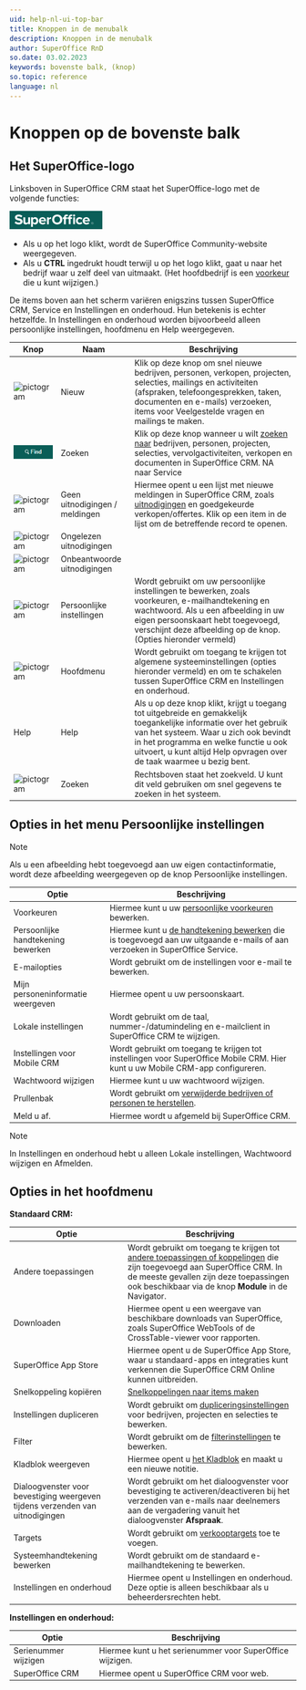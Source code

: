 ```yaml
---
uid: help-nl-ui-top-bar
title: Knoppen in de menubalk
description: Knoppen in de menubalk
author: SuperOffice RnD
so.date: 03.02.2023
keywords: bovenste balk, (knop)
so.topic: reference
language: nl
---
```


# Knoppen op de bovenste balk

## Het SuperOffice-logo

Linksboven in SuperOffice CRM staat het SuperOffice-logo met de volgende functies:

![SuperOffice-logo][img9]

* Als u op het logo klikt, wordt de SuperOffice Community-website weergegeven.
* Als u **CTRL** ingedrukt houdt terwijl u op het logo klikt, gaat u naar het bedrijf waar u zelf deel van uitmaakt. (Het hoofdbedrijf is een [voorkeur][6] die u kunt wijzigen.)

De items boven aan het scherm variëren enigszins tussen SuperOffice CRM, Service en Instellingen en onderhoud. Hun betekenis is echter hetzelfde. In Instellingen en onderhoud worden bijvoorbeeld alleen persoonlijke instellingen, hoofdmenu en Help weergegeven.

| Knop | Naam | Beschrijving |
|---|---|---|
| ![pictogram][img3] | Nieuw | Klik op deze knop om snel nieuwe bedrijven, personen, verkopen, projecten, selecties, mailings en activiteiten (afspraken, telefoongesprekken, taken, documenten en e-mails) verzoeken, items voor Veelgestelde vragen en mailings te maken. |
| ![pictogram][img8] | Zoeken | Klik op deze knop wanneer u wilt [zoeken naar][5] bedrijven, personen, projecten, selecties, vervolgactiviteiten, verkopen en documenten in SuperOffice CRM. NA naar Service |
| ![pictogram][img4] | Geen uitnodigingen / meldingen | Hiermee opent u een lijst met nieuwe meldingen in SuperOffice CRM, zoals [uitnodigingen][4] en goedgekeurde verkopen/offertes. Klik op een item in de lijst om de betreffende record te openen. |
| ![pictogram][img5] | Ongelezen uitnodigingen | |
| ![pictogram][img6] | Onbeantwoorde uitnodigingen | |
| ![pictogram][img2] | Persoonlijke instellingen | Wordt gebruikt om uw persoonlijke instellingen te bewerken, zoals voorkeuren, e-mailhandtekening en wachtwoord. Als u een afbeelding in uw eigen persoonskaart hebt toegevoegd, verschijnt deze afbeelding op de knop. (Opties hieronder vermeld) |
| ![pictogram][img1] | Hoofdmenu | Wordt gebruikt om toegang te krijgen tot algemene systeeminstellingen (opties hieronder vermeld) en om te schakelen tussen SuperOffice CRM en Instellingen en onderhoud. |
| Help | Help | Als u op deze knop klikt, krijgt u toegang tot uitgebreide en gemakkelijk toegankelijke informatie over het gebruik van het systeem. Waar u zich ook bevindt in het programma en welke functie u ook uitvoert, u kunt altijd Help opvragen over de taak waarmee u bezig bent. |
| ![pictogram][img7] | Zoeken | Rechtsboven staat het zoekveld. U kunt dit veld gebruiken om snel gegevens te zoeken in het systeem. |

## Opties in het menu Persoonlijke instellingen

> [!NOTE]
> Als u een afbeelding hebt toegevoegd aan uw eigen contactinformatie, wordt deze afbeelding weergegeven op de knop Persoonlijke instellingen.

| Optie | Beschrijving |
|---|---|
| Voorkeuren | Hiermee kunt u uw [persoonlijke voorkeuren][6] bewerken. |
| Persoonlijke handtekening bewerken | Hiermee kunt u [de handtekening bewerken][7] die is toegevoegd aan uw uitgaande e-mails of aan verzoeken in SuperOffice Service. |
| E-mailopties | Wordt gebruikt om de instellingen voor e-mail te bewerken. |
| Mijn personeninformatie weergeven | Hiermee opent u uw persoonskaart. |
| Lokale instellingen | Wordt gebruikt om de taal, nummer-/datumindeling en e-mailclient in SuperOffice CRM te wijzigen. |
| Instellingen voor Mobile CRM | Wordt gebruikt om toegang te krijgen tot instellingen voor SuperOffice Mobile CRM. Hier kunt u uw Mobile CRM-app configureren. |
| Wachtwoord wijzigen | Hiermee kunt u uw wachtwoord wijzigen. |
| Prullenbak | Wordt gebruikt om [verwijderde bedrijven of personen te herstellen][3]. |
| Meld u af. | Hiermee wordt u afgemeld bij SuperOffice CRM. |

> [!NOTE]
> In Instellingen en onderhoud hebt u alleen Lokale instellingen, Wachtwoord wijzigen en Afmelden.

## Opties in het hoofdmenu

**Standaard CRM:**

| Optie | Beschrijving |
|---|---|
| Andere toepassingen | Wordt gebruikt om toegang te krijgen tot [andere toepassingen of koppelingen][1] die zijn toegevoegd aan SuperOffice CRM. In de meeste gevallen zijn deze toepassingen ook beschikbaar via de knop **Module** in de Navigator. |
| Downloaden | Hiermee opent u een weergave van beschikbare downloads van SuperOffice, zoals SuperOffice WebTools of de CrossTable-viewer voor rapporten. |
| SuperOffice App Store | Hiermee opent u de SuperOffice App Store, waar u standaard-apps en integraties kunt verkennen die SuperOffice CRM Online kunnen uitbreiden. |
| Snelkoppeling kopiëren | [Snelkoppelingen naar items maken][15] |
| Instellingen dupliceren | Wordt gebruikt om [dupliceringsinstellingen][8] voor bedrijven, projecten en selecties te bewerken. |
| Filter | Wordt gebruikt om de [filterinstellingen][2] te bewerken. |
| Kladblok weergeven | Hiermee opent u [het Kladblok][9] en maakt u een nieuwe notitie. |
| Dialoogvenster voor bevestiging weergeven tijdens verzenden van uitnodigingen | Wordt gebruikt om het dialoogvenster voor bevestiging te activeren/deactiveren bij het verzenden van e-mails naar deelnemers aan de vergadering vanuit het dialoogvenster **Afspraak**. |
| Targets | Wordt gebruikt om [verkooptargets][17] toe te voegen. |
| Systeemhandtekening bewerken | Wordt gebruikt om de standaard e-mailhandtekening te bewerken. |
| Instellingen en onderhoud | Hiermee opent u Instellingen en onderhoud. Deze optie is alleen beschikbaar als u beheerdersrechten hebt. |

**Instellingen en onderhoud:**

| Optie | Beschrijving |
|---|---|
| Serienummer wijzigen | Hiermee kunt u het serienummer voor SuperOffice wijzigen. |
| SuperOffice CRM | Hiermee opent u SuperOffice CRM voor web. |

<!-- Referenced links -->
[1]: ../../basics/external-applications-and-url-addresses.md
[3]: ../../basics/deleting-elements.md#restore
[8]: ../../basics/duplicates.md
[9]: ../../basics/notes.md
[2]: ../../section-tabs/filter.md
[6]: ../preferences.md
[7]: ../edit-email-signature.md
[4]: ../../../diary/learn/invitation/accept-decline.md
[5]: ../../../search-options/learn/find-screen.md
[15]: ../../../onsite/win-client/learn/creating-shortcuts-to-entries-in-crm.md
[17]: ../../../sale/learn/sales-targets/index.md

<!-- Referenced images -->
[img1]: ../../../../media/icons/main-menu.png
[img2]: ../../../../media/icons/personal-settings.png
[img4]: ../../../../media/icons/notice.png
[img5]: ../../../../media/icons/notice-new.png
[img6]: ../../../../media/icons/notice-pending.png
[img7]: ../../../../../common/icons/search-icon-black.png
[img3]: ../../../../../common/icons/plus-black.png
[img8]: ../../../../media/loc/en/learn/find.png
[img9]: ../../../../media/superoffice-logo.png
